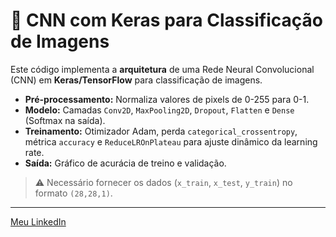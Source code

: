 # 🧠 CNN com Keras para Classificação de Imagens

Este código implementa a **arquitetura** de uma Rede Neural Convolucional (CNN) em **Keras/TensorFlow** para classificação de imagens.

- **Pré-processamento:** Normaliza valores de pixels de 0-255 para 0-1.  
- **Modelo:** Camadas `Conv2D`, `MaxPooling2D`, `Dropout`, `Flatten` e `Dense` (Softmax na saída).  
- **Treinamento:** Otimizador Adam, perda `categorical_crossentropy`, métrica `accuracy` e `ReduceLROnPlateau` para ajuste dinâmico da learning rate.  
- **Saída:** Gráfico de acurácia de treino e validação.

> ⚠ Necessário fornecer os dados (`x_train`, `x_test`, `y_train`) no formato `(28,28,1)`.

---

[Meu LinkedIn](https://www.linkedin.com/in/pedro-rodrigues-salom%C3%A3o-55a0ab310/)
